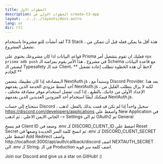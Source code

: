 ```yaml
---
title: الخطوات الاول
description: الخطوات الاولي في create-t3-app
layout: ../../../layouts/docs.astro
lang: ar
dir: rtl
---
```


لقد أنشأت للتو مشروعا باستخدام T3 Stack ، هذة أقل ما يمكن فعله قبل أن تتمكن من تشغيل المشروع.

قواعد البيانات
اذا كان مشروعك يحتوي على Prisma فعليك ان تقوم بتشغيل أمر `npx prisma adb push` في مشروع ، هذا الأمر يقوم بمزامنة الـ Schema مع قاعدة البيانات ليضمن الـ Typesafety عند الـ Client، ** لاحظ أن هذه الخطوة تتطلب إعادة تشغيل الخادم **

الـمصادقة
إذا كان تطبيقك يتضمن NextAuth.js ، وسنبدأ مع Discord Provider. يعد هذا أحد أبسط مزودي الخدمة الذين يقدمهم NextAuth.js ، لكنه لا يزال يتطلب القليل من الإعداد الأولي من جانبك.
بالطبع ، إذا كنت تفضل استخدام موفر مصادقة مختلف ، فيمكنك أيضًا استخدام أحد المزودين العديدين الذين يقدمهم NextAuth.js.

ستحتاج إلى حساب Discord ، سجيل واحداََ إذا لم تكن قد قمت بذلك بالفعل.
اذهب https://discord.com/developers/applications واضغط علي New Application في الجاني الايمن الاعلي .
ثم اذهب -> Settings ثم الى OAuth2 ثم General

قم بنسخ Client ID وضعه في .env كـ DISCORD_CLIENT_ID
اضغط علي Reset Secret ثم انسخ كلمة السر الجديدة وضعها في .env كـ DISCORD_CLIENT_SECRET
اضغط علي Add Redirect واضف http://localhost:3000/api/auth/callback/discord
اضف NEXTAUTH_SECRET الي .env كـ String، في الـ Production اضف كلمة سر قوية.

Join our Discord and give us a star on GitHub! :)
